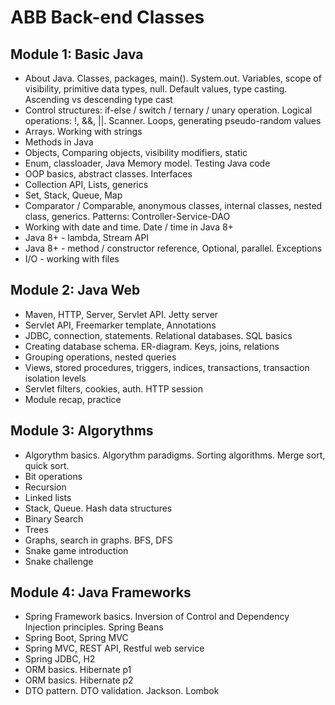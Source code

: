 # ABB Back-end Classes 
 
## Module 1: Basic Java 
- About Java. Classes, packages, main(). System.out. Variables, scope of visibility, primitive data types, null. Default values, type casting. Ascending vs descending type cast 
- Control structures: if-else / switch / ternary / unary operation. Logical operations: !, &&, ||. Scanner. Loops, generating pseudo-random values 
- Arrays. Working with strings
- Methods in Java
- Objects, Comparing objects, visibility modifiers, static 
- Enum, classloader, Java Memory model. Testing Java code
- OOP basics, abstract classes. Interfaces
- Collection API, Lists, generics
- Set, Stack, Queue, Map 
- Comparator / Comparable, anonymous classes, internal classes, nested class, generics. Patterns: Controller-Service-DAO
- Working with date and time. Date / time in Java 8+
- Java 8+ - lambda, Stream API
- Java 8+ - method / constructor reference, Optional, parallel. Exceptions
- I/O - working with files
## Module 2: Java Web
- Maven, HTTP, Server, Servlet API. Jetty server 
- Servlet API, Freemarker template, Annotations
- JDBC, connection, statements. Relational databases. SQL basics
- Creating database schema. ER-diagram. Keys, joins, relations 
- Grouping operations, nested queries
- Views, stored procedures, triggers, indices, transactions, transaction isolation levels
- Servlet filters, cookies, auth. HTTP session  
- Module recap, practice 
  
## Module 3: Algorythms
- Algorythm basics. Algorythm paradigms. Sorting algorithms. Merge sort, quick sort.
- Bit operations 
- Recursion 
- Linked lists 
- Stack, Queue. Hash data structures
- Binary Search 
- Trees 
- Graphs, search in graphs. BFS, DFS
- Snake game introduction
- Snake challenge

## Module 4: Java Frameworks
- Spring Framework basics. Inversion of Control and Dependency Injection principles. Spring Beans
- Spring Boot, Spring MVC
- Spring MVC, REST API, Restful web service
- Spring JDBC, H2
- ORM basics. Hibernate p1
- ORM basics. Hibernate p2
- DTO pattern. DTO validation. Jackson. Lombok 


